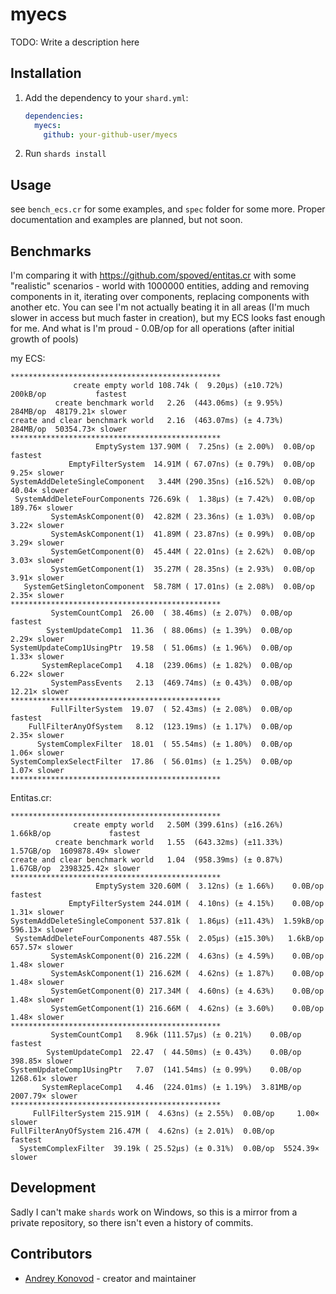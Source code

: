 # myecs

TODO: Write a description here

## Installation

1. Add the dependency to your `shard.yml`:

   ```yaml
   dependencies:
     myecs:
       github: your-github-user/myecs
   ```

2. Run `shards install`

## Usage


see `bench_ecs.cr` for some examples, and `spec` folder for some more. Proper documentation and examples are planned, but not soon.

## Benchmarks
I'm comparing it with https://github.com/spoved/entitas.cr with some "realistic" scenarios - world with 1000000 entities, adding and removing components in it, iterating over components, replacing components with another etc.
You can see I'm not actually beating it in all areas (I'm much slower in access but much faster in creation), but my ECS looks fast enough for me. And what is I'm proud - 0.0B/op for all operations (after initial growth of pools)

my ECS:
```
***********************************************
              create empty world 108.74k (  9.20µs) (±10.72%)  200kB/op           fastest
          create benchmark world   2.26  (443.06ms) (± 9.95%)  284MB/op  48179.21× slower
create and clear benchmark world   2.16  (463.07ms) (± 4.73%)  284MB/op  50354.73× slower
***********************************************
                   EmptySystem 137.90M (  7.25ns) (± 2.00%)  0.0B/op         fastest
             EmptyFilterSystem  14.91M ( 67.07ns) (± 0.79%)  0.0B/op    9.25× slower
SystemAddDeleteSingleComponent   3.44M (290.35ns) (±16.52%)  0.0B/op   40.04× slower
 SystemAddDeleteFourComponents 726.69k (  1.38µs) (± 7.42%)  0.0B/op  189.76× slower
         SystemAskComponent(0)  42.82M ( 23.36ns) (± 1.03%)  0.0B/op    3.22× slower
         SystemAskComponent(1)  41.89M ( 23.87ns) (± 0.99%)  0.0B/op    3.29× slower
         SystemGetComponent(0)  45.44M ( 22.01ns) (± 2.62%)  0.0B/op    3.03× slower
         SystemGetComponent(1)  35.27M ( 28.35ns) (± 2.93%)  0.0B/op    3.91× slower
   SystemGetSingletonComponent  58.78M ( 17.01ns) (± 2.08%)  0.0B/op    2.35× slower
***********************************************
         SystemCountComp1  26.00  ( 38.46ms) (± 2.07%)  0.0B/op        fastest
        SystemUpdateComp1  11.36  ( 88.06ms) (± 1.39%)  0.0B/op   2.29× slower
SystemUpdateComp1UsingPtr  19.58  ( 51.06ms) (± 1.96%)  0.0B/op   1.33× slower
       SystemReplaceComp1   4.18  (239.06ms) (± 1.82%)  0.0B/op   6.22× slower
         SystemPassEvents   2.13  (469.74ms) (± 0.43%)  0.0B/op  12.21× slower
***********************************************
         FullFilterSystem  19.07  ( 52.43ms) (± 2.08%)  0.0B/op        fastest
    FullFilterAnyOfSystem   8.12  (123.19ms) (± 1.17%)  0.0B/op   2.35× slower
      SystemComplexFilter  18.01  ( 55.54ms) (± 1.80%)  0.0B/op   1.06× slower
SystemComplexSelectFilter  17.86  ( 56.01ms) (± 1.25%)  0.0B/op   1.07× slower
***********************************************
```
Entitas.cr:
```
***********************************************
              create empty world   2.50M (399.61ns) (±16.26%)  1.66kB/op             fastest
          create benchmark world   1.55  (643.32ms) (±11.33%)  1.57GB/op  1609878.49× slower
create and clear benchmark world   1.04  (958.39ms) (± 0.87%)  1.67GB/op  2398325.42× slower
***********************************************
                   EmptySystem 320.60M (  3.12ns) (± 1.66%)    0.0B/op         fastest
             EmptyFilterSystem 244.01M (  4.10ns) (± 4.15%)    0.0B/op    1.31× slower
SystemAddDeleteSingleComponent 537.81k (  1.86µs) (±11.43%)  1.59kB/op  596.13× slower
 SystemAddDeleteFourComponents 487.55k (  2.05µs) (±15.30%)   1.6kB/op  657.57× slower
         SystemAskComponent(0) 216.22M (  4.63ns) (± 4.59%)    0.0B/op    1.48× slower
         SystemAskComponent(1) 216.62M (  4.62ns) (± 1.87%)    0.0B/op    1.48× slower
         SystemGetComponent(0) 217.34M (  4.60ns) (± 4.63%)    0.0B/op    1.48× slower
         SystemGetComponent(1) 216.66M (  4.62ns) (± 3.60%)    0.0B/op    1.48× slower
***********************************************
         SystemCountComp1   8.96k (111.57µs) (± 0.21%)    0.0B/op          fastest
        SystemUpdateComp1  22.47  ( 44.50ms) (± 0.43%)    0.0B/op   398.85× slower
SystemUpdateComp1UsingPtr   7.07  (141.54ms) (± 0.99%)    0.0B/op  1268.61× slower
       SystemReplaceComp1   4.46  (224.01ms) (± 1.19%)  3.81MB/op  2007.79× slower
***********************************************
     FullFilterSystem 215.91M (  4.63ns) (± 2.55%)  0.0B/op     1.00× slower
FullFilterAnyOfSystem 216.47M (  4.62ns) (± 2.01%)  0.0B/op          fastest
  SystemComplexFilter  39.19k ( 25.52µs) (± 0.31%)  0.0B/op  5524.39× slower
```

## Development

Sadly I can't make `shards` work on Windows, so this is a mirror from a private repository, so there isn't even a history of commits.

## Contributors

- [Andrey Konovod](https://github.com/konovod) - creator and maintainer
